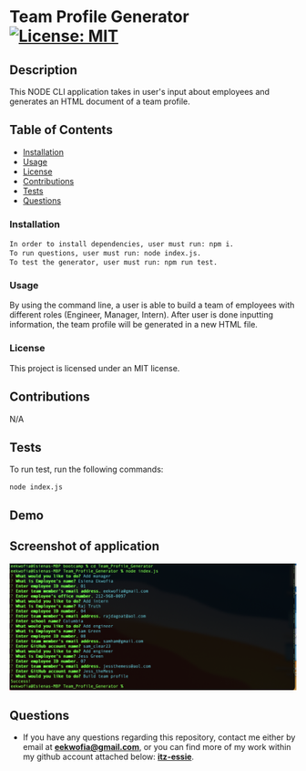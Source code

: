 # Team Profile Generator [![License: MIT](https://img.shields.io/badge/License-MIT-yellow.svg)](https://opensource.org/licenses/MIT)

## Description

This NODE CLI application takes in user's input about employees and generates an HTML document of a team profile. 

## Table of Contents

- [Installation](#installation)
- [Usage](#usage)
- [License](#license)
- [Contributions](#contributions)
- [Tests](#tests)
- [Questions](#questions)

### Installation

```
In order to install dependencies, user must run: npm i. 
To run questions, user must run: node index.js. 
To test the generator, user must run: npm run test. 
```

### Usage

By using the command line, a user is able to build a team of employees with different roles (Engineer, Manager, Intern). After user is done inputting information, the team profile will be generated in a new HTML file. 

### License

This project is licensed under an MIT license.

## Contributions

N/A

## Tests

To run test, run the following commands:

```
node index.js

```

## Demo

## Screenshot of application
![Daily Work Day Scheduler](./Assets/images/Screenshot.png)


## Questions

- If you have any questions regarding this repository, contact me either by email at **eekwofia@gmail.com**, or you can find more of my work within my github account attached below: 
**[itz-essie](https://github.com/itz-essie)**.
